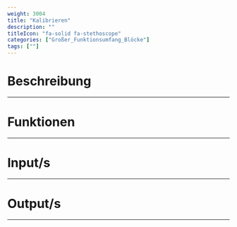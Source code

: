 ```yaml
---
weight: 3004
title: "Kalibrieren"
description: ""
titleIcon: "fa-solid fa-stethoscope"
categories: ["Großer_Funktionsumfang_Blöcke"]
tags: [""]
---
```



# Beschreibung
---

# Funktionen
---

# Input/s
---

# Output/s
---
